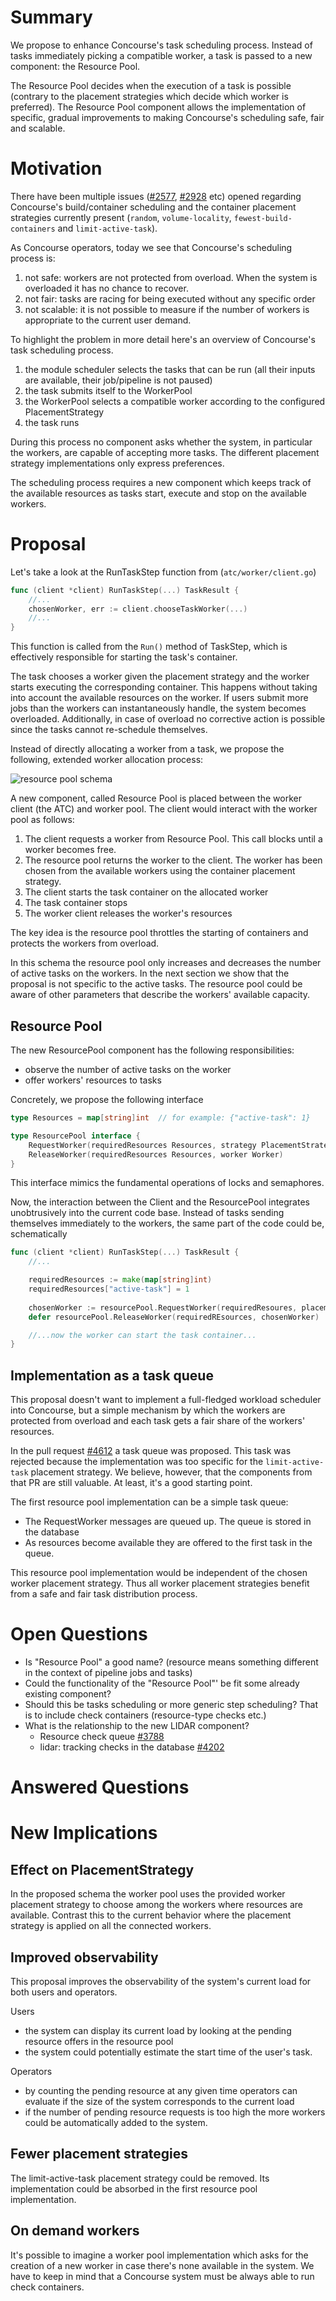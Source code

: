 # Summary

We propose to enhance Concourse's task scheduling process. Instead of tasks immediately picking a compatible worker, a task is passed to a new component: the Resource Pool. 

The Resource Pool decides when the execution of a task is possible (contrary to the placement strategies which decide which worker is preferred). The Resource Pool component allows the implementation of specific, gradual improvements to making Concourse's scheduling safe, fair and scalable.


# Motivation

There have been multiple issues ([#2577](https://github.com/concourse/concourse/issues/2577), [#2928](https://github.com/concourse/concourse/issues/2928) etc) opened regarding Concourse's build/container scheduling and the container placement strategies currently present (`random`, `volume-locality`, `fewest-build-containers` and `limit-active-task`).

As Concourse operators, today we see that Concourse's scheduling process is:

1. not safe: workers are not protected from overload. When the system is overloaded it has no chance to recover.
2. not fair: tasks are racing for being executed without any specific order
3. not scalable: it is not possible to measure if the number of workers is appropriate to the current user demand.

To highlight the problem in more detail here's an overview of Concourse's task scheduling process.

1. the module scheduler selects the tasks that can be run (all their inputs are available, their job/pipeline is not paused)
2. the task submits itself to the WorkerPool
3. the WorkerPool selects a compatible worker according to the configured PlacementStrategy
4. the task runs

During this process no component asks whether the system, in particular the workers, are capable of accepting more tasks. The different placement strategy implementations only express preferences.

The scheduling process requires a new component which keeps track of the available resources as tasks start, execute and stop on the available workers.


# Proposal

Let's take a look at the RunTaskStep function from (`atc/worker/client.go`)

```go
func (client *client) RunTaskStep(...) TaskResult {
    //...
    chosenWorker, err := client.chooseTaskWorker(...)
    //...
}
```
This function is called from the `Run()` method of TaskStep, which is effectively responsible for starting the task's container.

The task chooses a worker given the placement strategy and the worker starts executing the corresponding container. This happens without taking into account the available resources on the worker. If users submit more jobs than the workers can instantaneously handle, the system becomes overloaded. Additionally, in case of overload no corrective action is possible since the tasks cannot re-schedule themselves.

Instead of directly allocating a worker from a task, we propose the following, extended worker allocation process:

![resource pool schema](https://ci-pix4d-internal-static.s3-eu-west-1.amazonaws.com/concourse-scheduling-rfc.png)

A new component, called Resource Pool is placed between the worker client (the ATC) and worker pool. The client would interact with the worker pool as follows:

1. The client requests a worker from Resource Pool.  This call blocks until a worker becomes free.
2. The resource pool returns the worker to the client.  The worker has been chosen from the available workers using the container placement strategy.
3. The client starts the task container on the allocated worker
4. The task container stops
5. The worker client releases the worker's resources

The key idea is the resource pool throttles the starting of containers and protects the workers from overload.

In this schema the resource pool only increases and decreases the number of active tasks on the workers.  In the next section we show that the proposal is not specific to the active tasks. The resource pool could be aware of other parameters that describe the workers' available capacity.

## Resource Pool

The new ResourcePool component has the following responsibilities:

* observe the number of active tasks on the worker
* offer workers' resources to tasks

Concretely, we propose the following interface
```go
type Resources = map[string]int  // for example: {"active-task": 1}

type ResourcePool interface {
    RequestWorker(requiredResources Resources, strategy PlacementStrategy, task parameters...) -> Worker
    ReleaseWorker(requiredResources Resources, worker Worker)
}
```

This interface mimics the fundamental operations of locks and semaphores.

Now, the interaction between the Client and the ResourcePool integrates unobtrusively into the current code base. Instead of tasks sending themselves immediately to the workers, the same part of the code could be, schematically

```go
func (client *client) RunTaskStep(...) TaskResult {
    //...

    requiredResources := make(map[string]int)
    requiredResources["active-task"] = 1
 
    chosenWorker := resourcePool.RequestWorker(requiredResoures, placementStrategy, taskParameters...)
    defer resourcePool.ReleaseWorker(requiredREsources, chosenWorker)

    //...now the worker can start the task container...
}
```

## Implementation as a task queue

This proposal doesn't want to implement a full-fledged workload scheduler into Concourse, but a simple mechanism by which the workers are protected from overload and each task gets a fair share of the workers' resources.

In the pull request [#4612](https://github.com/concourse/concourse/pull/4612) a task queue was proposed. This task was rejected because the implementation was too specific for the `limit-active-task` placement strategy. We believe, however, that the components from that PR are still valuable. At least, it's a good starting point.

The first resource pool implementation can be a simple task queue:

* The RequestWorker messages are queued up. The queue is stored in the database
* As resources become available they are offered to the first task in the queue.

This resource pool implementation would be independent of the chosen worker placement strategy. Thus all worker placement strategies benefit from a safe and fair task distribution process.

# Open Questions

* Is "Resource Pool" a good name? (resource means something different in the context of pipeline jobs and tasks)
* Could the functionality of the "Resource Pool"' be fit some already existing component?
* Should this be tasks scheduling or more generic step scheduling? That is to include check containers (resource-type checks etc.)
* What is the relationship to the new LIDAR component?
    * Resource check queue [#3788](https://github.com/concourse/concourse/issues/3788)
    * lidar: tracking checks in the database [#4202](https://github.com/concourse/concourse/issues/4202)


# Answered Questions

# New Implications

## Effect on PlacementStrategy

In the proposed schema the worker pool uses the provided worker placement strategy to choose among the workers where resources are available.  Contrast this to the current behavior where the placement strategy is applied on all the connected workers.

## Improved observability

This proposal improves the observability of the system's current load for both users and operators.

Users

* the system can display its current load by looking at the pending resource offers in the resource pool
* the system could potentially estimate the start time of the user's task.

Operators

* by counting the pending resource at any given time operators can evaluate if the size of the system corresponds to the current load
* if the number of pending resource requests is too high the more workers could be automatically added to the system.

## Fewer placement strategies
The limit-active-task placement strategy could be removed. Its implementation could be absorbed in the first resource pool implementation.

## On demand workers
It's possible to imagine a worker pool implementation which asks for the creation of a new worker in case there's none available in the system. We have to keep in mind that a Concourse system must be always able to run check containers.
